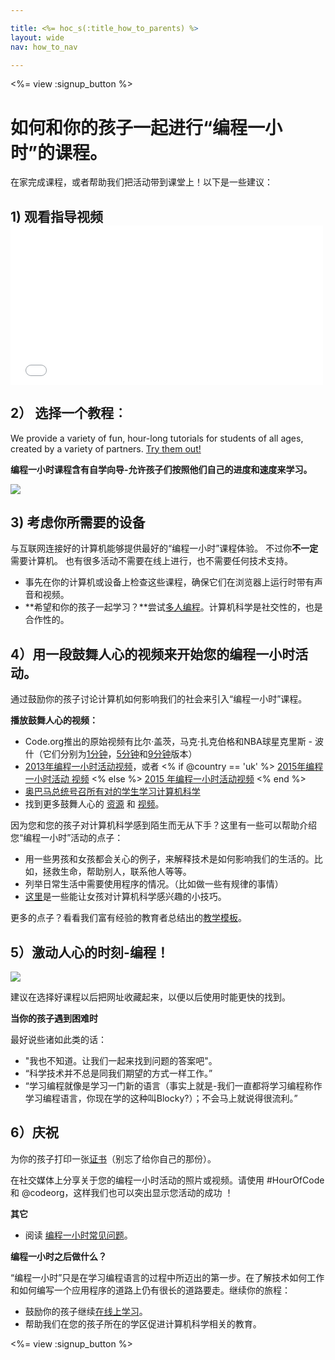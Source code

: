 ```yaml
---

title: <%= hoc_s(:title_how_to_parents) %>
layout: wide
nav: how_to_nav

---
```


<%= view :signup_button %>

# 如何和你的孩子一起进行“编程一小时”的课程。

在家完成课程，或者帮助我们把活动带到课堂上！以下是一些建议：

## 1) 观看指导视频 <iframe width="500" height="255" src="//www.youtube.com/embed/SrnvvWDm73k" frameborder="0" allowfullscreen></iframe>
## 2） 选择一个教程︰

We provide a variety of fun, hour-long tutorials for students of all ages, created by a variety of partners. [Try them out!](<%= resolve_url('/learn') %>)

**编程一小时课程含有自学向导-允许孩子们按照他们自己的进度和速度来学习。**

[![](/images/fit-700/tutorials.png)](<%= resolve_url('/learn') %>)

## 3) 考虑你所需要的设备

与互联网连接好的计算机能够提供最好的“编程一小时”课程体验。 不过你**不一定**需要计算机。 也有很多活动不需要在线上进行，也不需要任何技术支持。

- 事先在你的计算机或设备上检查这些课程，确保它们在浏览器上运行时带有声音和视频。
- **希望和你的孩子一起学习？**尝试[多人编程](http://www.ncwit.org/resources/pair-programming-box-power-collaborative-learning)。计算机科学是社交性的，也是合作性的。

## 4）用一段鼓舞人心的视频来开始您的编程一小时活动。

通过鼓励你的孩子讨论计算机如何影响我们的社会来引入“编程一小时”课程。

**播放鼓舞人心的视频：**

- Code.org推出的原始视频有比尔·盖茨，马克·扎克伯格和NBA球星克里斯 - 波什（它们分别为[1分钟](https://www.youtube.com/watch?v=qYZF6oIZtfc)，[5分钟](https://www.youtube.com/watch?v=nKIu9yen5nc)和[9分钟](https://www.youtube.com/watch?v=dU1xS07N-FA)版本）
- [2013年编程一小时活动视频](https://www.youtube.com/watch?v=FC5FbmsH4fw)，或者 <% if @country == 'uk' %> [ 2015年编程一小时活动 视频](https://www.youtube.com/watch?v=7L97YMYqLHc) <% else %> [ 2015 年编程一小时活动视频](https://www.youtube.com/watch?v=7L97YMYqLHc) <% end %>
- [奥巴马总统号召所有对的学生学习计算机科学](https://www.youtube.com/watch?v=6XvmhE1J9PY)
- 找到更多鼓舞人心的 [资源](<%= resolve_url('https://code.org/inspire') %>) 和 [视频](https://www.youtube.com/playlist?list=PLzdnOPI1iJNfpD8i4Sx7U0y2MccnrNZuP)。

因为您和您的孩子对计算机科学感到陌生而无从下手？这里有一些可以帮助介绍您“编程一小时”活动的点子：

- 用一些男孩和女孩都会关心的例子，来解释技术是如何影响我们的生活的。比如，拯救生命，帮助别人，联系他人等等。
- 列举日常生活中需要使用程序的情况。（比如做一些有规律的事情）
- [这里](<%= resolve_url('https://code.org/girls') %>)是一些能让女孩对计算机科学感兴趣的小技巧。

更多的点子？看看我们富有经验的教育者总结出的[教学模板](/files/AfterschoolEducatorLessonPlanOutline.docx)。

## 5）激动人心的时刻-编程！

<img src="/images/fit-700/tutorial-short-link.png" />

建议在选择好课程以后把网址收藏起来，以便以后使用时能更快的找到。

**当你的孩子遇到困难时**

最好说些诸如此类的话：

- "我也不知道。让我们一起来找到问题的答案吧"。
- “科学技术并不总是同我们期望的方式一样工作。”
- “学习编程就像是学习一门新的语言（事实上就是-我们一直都将学习编程称作学习编程语言，你现在学的这种叫Blocky?）；不会马上就说得很流利。”

## 6）庆祝

为你的孩子打印一张[证书](<%= resolve_url('https://code.org/certificates') %>)（别忘了给你自己的那份）。

在社交媒体上分享关于您的编程一小时活动的照片或视频。请使用 #HourOfCode 和 @codeorg，这样我们也可以突出显示您活动的成功 ！

**其它**

- 阅读 [编程一小时常见问题](https://support.code.org/hc/en-us/categories/200147083-Hour-of-Code)。

**编程一小时之后做什么？**

“编程一小时”只是在学习编程语言的过程中所迈出的第一步。在了解技术如何工作和如何编写一个应用程序的道路上仍有很长的道路要走。继续你的旅程：

- 鼓励你的孩子继续[在线上学习](<%= resolve_url('https://code.org/learn/beyond') %>)。
- 帮助我们在您的孩子所在的学区促进计算机科学相关的教育。

<%= view :signup_button %>